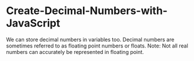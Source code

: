 # Create-Decimal-Numbers-with-JavaScript


We can store decimal numbers in variables too.
Decimal numbers are sometimes referred to as floating point numbers or floats.
Note: Not all real numbers can accurately be represented in floating point.



